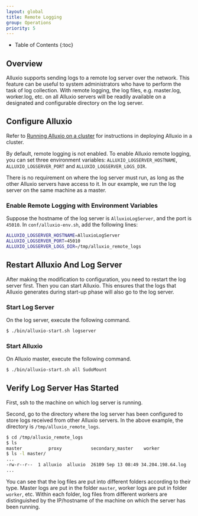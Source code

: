 ```yaml
---
layout: global
title: Remote Logging
group: Operations
priority: 5
---
```


* Table of Contents
{:toc}

## Overview
Alluxio supports sending logs to a remote log server over the network. This feature can be useful
to system administrators who have to perform the task of log collection. With remote logging, the
log files, e.g. master.log, worker.log, etc. on all Alluxio servers will be readily available on
a designated and configurable directory on the log server.

## Configure Alluxio
Refer to [Running Alluxio on a cluster](Running-Alluxio-on-a-Cluster.html) for instructions in deploying
Alluxio in a cluster.

By default, remote logging is not enabled. To enable Alluxio remote logging, you can set
three environment variables: `ALLUXIO_LOGSERVER_HOSTNAME`, `ALLUXIO_LOGSERVER_PORT` and `ALLUXIO_LOGSERVER_LOGS_DIR`.

There is no requirement on where
the log server must run, as long as the other Alluxio servers have access to it. In our example, we
run the log server on the same machine as a master.

### Enable Remote Logging with Environment Variables
Suppose the hostname of the log server is `AlluxioLogServer`, and the port is `45010`.
In `conf/alluxio-env.sh`, add the following lines:

```bash
ALLUXIO_LOGSERVER_HOSTNAME=AlluxioLogServer
ALLUXIO_LOGSERVER_PORT=45010
ALLUXIO_LOGSERVER_LOGS_DIR=/tmp/alluxio_remote_logs
```

## Restart Alluxio And Log Server
After making the modification to configuration, you need to restart the log server first. Then you can
start Alluxio. This ensures that the logs that Alluxio generates during start-up phase will also go to
the log server.

### Start Log Server
On the log server, execute the following command.
```bash
$ ./bin/alluxio-start.sh logserver
```

### Start Alluxio
On Alluxio master, execute the following command.
```bash
$ ./bin/alluxio-start.sh all SudoMount
```

## Verify Log Server Has Started
First, ssh to the machine on which log server is running.

Second, go to the directory where the log server has been configured to store logs received from
other Alluxio servers. In the above example, the directory is `/tmp/alluxio_remote_logs`.

```bash
$ cd /tmp/alluxio_remote_logs
$ ls
master          proxy           secondary_master    worker
$ ls -l master/
...
-rw-r--r--  1 alluxio  alluxio  26109 Sep 13 08:49 34.204.198.64.log
...
```

You can see that the log files are put into different folders according to their type. Master logs are put
in the folder `master`, worker logs are put in folder `worker`, etc. Within each folder, log files from
different workers are distinguished by the IP/hostname of the machine on which the server has been running.
